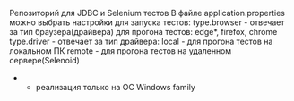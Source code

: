 Репозиторий для JDBC и Selenium тестов
В файле application.properties можно выбрать настройки для запуска тестов:
  type.browser - отвечает за тип браузера(драйвера) для прогона тестов: 
    edge*,
    firefox,
    chrome
  type.driver - отвечает за тип драйвера:
    local - для прогона тестов на локальном ПК
    remote - для прогона тестов на удаленном сервере(Selenoid)
* - реализация только на OC Windows family
